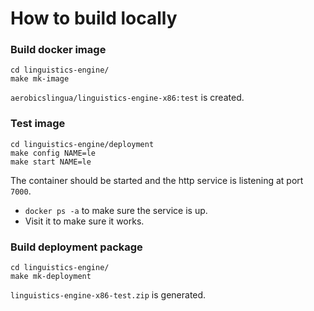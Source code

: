 # How to build locally

### Build docker image
```
cd linguistics-engine/
make mk-image
```
`aerobicslingua/linguistics-engine-x86:test` is created.

### Test image
```
cd linguistics-engine/deployment
make config NAME=le
make start NAME=le
```
The container should be started and the http service is listening at port `7000`.
* `docker ps -a` to make sure the service is up.
* Visit it to make sure it works.

### Build deployment package
```
cd linguistics-engine/
make mk-deployment 
```
`linguistics-engine-x86-test.zip` is generated.
